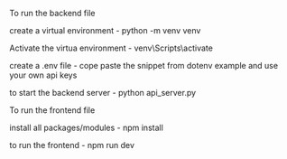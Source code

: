 To run the backend file 

create a virtual environment - python -m venv venv 

Activate the virtua environment - venv\Scripts\activate

create a .env file - 
cope paste the snippet from dotenv example
and use your own api keys 

to start the backend server - python api_server.py 


To run the frontend file 

install all packages/modules - npm install 

to run the frontend - npm run dev 
